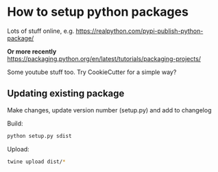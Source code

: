 

# How to setup python packages

Lots of stuff online, e.g. https://realpython.com/pypi-publish-python-package/

**Or more recently** https://packaging.python.org/en/latest/tutorials/packaging-projects/

Some youtube stuff too. Try CookieCutter for a simple way?


## Updating existing package

Make changes, update version number (setup.py) and add to changelog

Build:
```bash
python setup.py sdist
```

Upload:
```bash
twine upload dist/*
```



